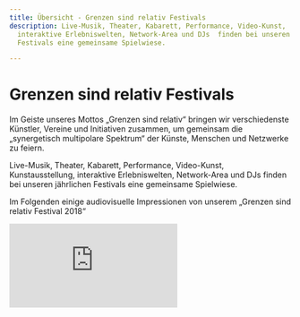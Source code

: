 ```yaml
---
title: Übersicht - Grenzen sind relativ Festivals
description: Live-Musik, Theater, Kabarett, Performance, Video-Kunst,  Kunstausstellung,
  interaktive Erlebniswelten, Network-Area und DJs  finden bei unseren jährlichen
  Festivals eine gemeinsame Spielwiese.

---
```

# Grenzen sind relativ Festivals

Im Geiste unseres Mottos „Grenzen sind relativ“ bringen wir  verschiedenste Künstler, Vereine und Initiativen zusammen, um gemeinsam  die „synergetisch multipolare Spektrum“ der Künste, Menschen und  Netzwerke zu feiern.

Live-Musik, Theater, Kabarett, Performance, Video-Kunst,  Kunstausstellung, interaktive Erlebniswelten, Network-Area und DJs  finden bei unseren jährlichen Festivals eine gemeinsame Spielwiese.

Im Folgenden einige audiovisuelle Impressionen von unserem „Grenzen sind relativ Festival 2018“

<div class="relative w-full pb-16/9">
<iframe src="https://www.youtube.com/embed/tfQJfC9bmmU?feature=oembed" class="w-full h-full absolute" frameborder="0" allowFullscreen></iframe>
</div>
